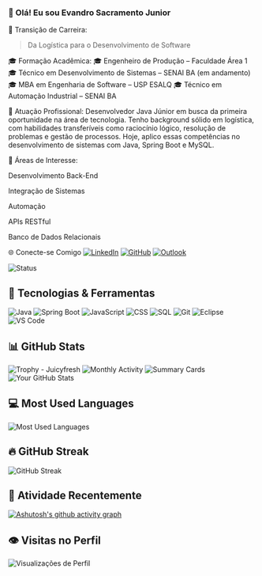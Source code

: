 
### 👋 Olá! Eu sou Evandro Sacramento Junior

🎯 Transição de Carreira:

> Da Logística para o Desenvolvimento de Software



🎓 Formação Acadêmica:
🎓 Engenheiro de Produção – Faculdade Área 1
🎓 Técnico em Desenvolvimento de Sistemas – SENAI BA (em andamento)
🎓 MBA em Engenharia de Software – USP ESALQ
🎓 Técnico em Automação Industrial – SENAI BA

💼 Atuação Profissional:
Desenvolvedor Java Júnior em busca da primeira oportunidade na área de tecnologia. Tenho background sólido em logística, com habilidades transferíveis como raciocínio lógico, resolução de problemas e gestão de processos. Hoje, aplico essas competências no desenvolvimento de sistemas com Java, Spring Boot e MySQL.

🚀 Áreas de Interesse:

Desenvolvimento Back-End

Integração de Sistemas

Automação

APIs RESTful

Banco de Dados Relacionais


🌐 Conecte-se Comigo
[![LinkedIn](https://img.shields.io/badge/LinkedIn-0077B5?style=for-the-badge&logo=linkedin&logoColor=white)](https://www.linkedin.com/in/evandrosacramento/)
[![GitHub](https://img.shields.io/badge/GitHub-100000?style=for-the-badge&logo=github&logoColor=white)](https://github.com/evandrossjr)
[![Outlook](https://img.shields.io/badge/Outlook-0078D4?style=for-the-badge&logo=microsoftoutlook&logoColor=white)](mailto:evandro-dev@outlook.com)
<!-- 💬 Badge com status online/offline (falso, apenas decorativo) -->
![Status](https://img.shields.io/badge/Status-Online-brightgreen)


## 🚀 Tecnologias & Ferramentas  
![Java](https://img.shields.io/badge/Java-007396?style=for-the-badge&logo=openjdk&logoColor=white)
![Spring Boot](https://img.shields.io/badge/SpringBoot-6DB33F?style=for-the-badge&logo=spring&logoColor=white)
![JavaScript](https://img.shields.io/badge/JavaScript-F7DF1E?style=for-the-badge&logo=javascript&logoColor=black)
![CSS](https://img.shields.io/badge/CSS-1572B6?style=for-the-badge&logo=css3&logoColor=white)
![SQL](https://img.shields.io/badge/SQL-4479A1?style=for-the-badge&logo=MySQL&logoColor=white)
![Git](https://img.shields.io/badge/Git-F05032?style=for-the-badge&logo=git&logoColor=white)
![Eclipse](https://img.shields.io/badge/Eclipse-2C2255?style=for-the-badge&logo=eclipse&logoColor=white)
![VS Code](https://img.shields.io/badge/VS%20Code-007ACC?style=for-the-badge&logo=visualstudiocode&logoColor=white)  

## 📊 GitHub Stats 
![Trophy - Juicyfresh](https://github-profile-trophy.vercel.app/?username=evandrossjr&theme=juicyfresh)
![Monthly Activity](https://github-profile-summary-cards.vercel.app/api/cards/productive-time?username=evandrossjr&theme=highcontrast&utcOffset=-3)
 ![Summary Cards](https://github-profile-summary-cards.vercel.app/api/cards/profile-details?username=evandrossjr&theme=highcontrast)
![Your GitHub Stats](https://github-readme-stats.vercel.app/api?username=evandrossjr&show_icons=true&theme=highcontrast)

## 💻 Most Used Languages
![Most Used Languages](https://github-readme-stats.vercel.app/api/top-langs/?username=evandrossjr&layout=compact&langs_count=7&theme=highcontrast)


## 🔥 GitHub Streak  
![GitHub Streak](https://streak-stats.demolab.com/?user=evandrossjr&theme=highcontrast&hide_border=false)


## 🚀 Atividade Recentemente
[![Ashutosh's github activity graph](https://github-readme-activity-graph.vercel.app/graph?username=evandrossjr&theme=xcode)](https://github.com/ashutosh00710/github-readme-activity-graph)


## 👁️ Visitas no Perfil
![Visualizações de Perfil](https://komarev.com/ghpvc/?username=evandrossjr&label=Profile%20views&color=0e75b6&style=flat)



